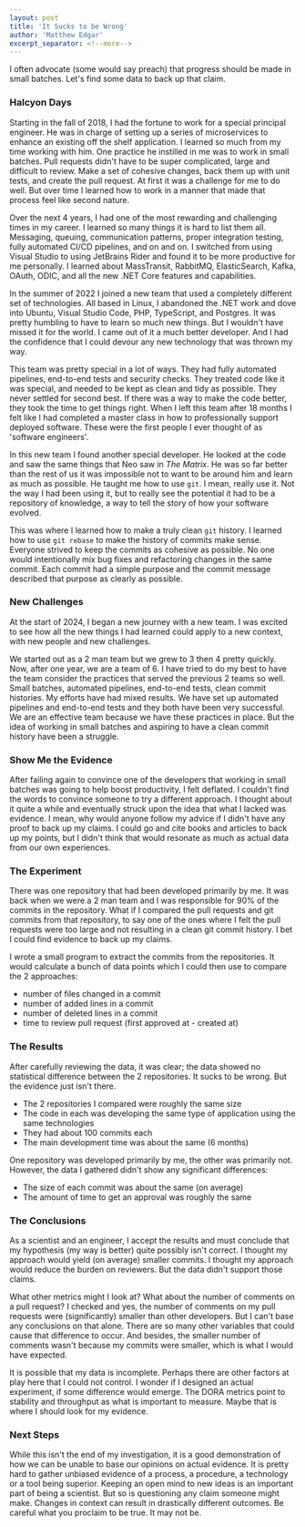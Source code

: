 ```yaml
---
layout: post
title: 'It Sucks to be Wrong'
author: 'Matthew Edgar'
excerpt_separator: <!--more-->
---
```


I often advocate (some would say preach) that progress should be made in small batches. Let's
find some data to back up that claim.

<!--more-->

### Halcyon Days

Starting in the fall of 2018, I had the fortune to work for a special principal engineer. He was in
charge of setting up a series of microservices to enhance an existing off the shelf application. I
learned so much from my time working with him. One practice he instilled in me was to work in small
batches. Pull requests didn't have to be super complicated, large and difficult to review. Make a set
of cohesive changes, back them up with unit tests, and create the pull request. At first it was a challenge
for me to do well. But over time I learned how to work in a manner that made that process feel like
second nature.

Over the next 4 years, I had one of the most rewarding and challenging times in my career. I learned
so many things it is hard to list them all. Messaging, queuing, communication patterns, proper integration
testing, fully automated CI/CD pipelines, and on and on. I switched from using Visual Studio to using
JetBrains Rider and found it to be more productive for me personally. I learned about MassTransit,
RabbitMQ, ElasticSearch, Kafka, OAuth, ODIC, and all the new .NET Core features and capabilities.

In the summer of 2022 I joined a new team that used a completely different set of technologies. All
based in Linux, I abandoned the .NET work and dove into Ubuntu, Visual Studio Code, PHP, TypeScript,
and Postgres. It was pretty humbling to have to learn so much new things. But I wouldn't have missed
it for the world. I came out of it a much better developer. And I had the confidence that I could
devour any new technology that was thrown my way.

This team was pretty special in a lot of ways. They had fully automated pipelines, end-to-end
tests and security checks. They treated code like it was special, and needed to be kept as clean and
tidy as possible. They never settled for second best. If there was a way to make the code better,
they took the time to get things right. When I left this team after 18 months I felt like I had
completed a master class in how to professionally support deployed software. These were the first
people I ever thought of as 'software engineers'.

In this new team I found another special developer. He looked at the code and saw the same things that
Neo saw in _The Matrix_. He was so far better than the rest of us it was impossible not to want to be
around him and learn as much as possible. He taught me how to use `git`. I mean, really use it. Not
the way I had been using it, but to really see the potential it had to be a repository of knowledge,
a way to tell the story of how your software evolved.

This was where I learned how to make a truly clean `git` history. I learned how to use `git rebase`
to make the history of commits make sense. Everyone strived to keep the commits as cohesive as possible.
No one would intentionally mix bug fixes and refactoring changes in the same commit. Each commit had
a simple purpose and the commit message described that purpose as clearly as possible.

### New Challenges

At the start of 2024, I began a new journey with a new team. I was excited to see how all the new
things I had learned could apply to a new context, with new people and new challenges.

We started out as a 2 man team but we grew to 3 then 4 pretty quickly. Now, after one year, we are a
team of 6. I have tried to do my best to have the team consider the practices that served the previous
2 teams so well. Small batches, automated pipelines, end-to-end tests, clean commit histories. My
efforts have had mixed results. We have set up automated pipelines and end-to-end tests and they both
have been very successful. We are an effective team because we have these practices in place. But
the idea of working in small batches and aspiring to have a clean commit history have been a struggle.

### Show Me the Evidence

After failing again to convince one of the developers that working in small batches was going to help
boost productivity, I felt deflated. I couldn't find the words to convince someone to try a different
approach. I thought about it quite a while and eventually struck upon the idea that what I lacked
was evidence. I mean, why would anyone follow my advice if I didn't have any proof to back up my
claims. I could go and cite books and articles to back up my points, but I didn't think that would
resonate as much as actual data from our own experiences.

### The Experiment

There was one repository that had been developed primarily by me. It was back when we were a 2 man
team and I was responsible for 90% of the commits in the repository. What if I compared the pull
requests and git commits from that repository, to say one of the ones where I felt the pull requests
were too large and not resulting in a clean git commit history. I bet I could find evidence to back
up my claims.

I wrote a small program to extract the commits from the repositories. It would calculate a bunch of
data points which I could then use to compare the 2 approaches:

- number of files changed in a commit
- number of added lines in a commit
- number of deleted lines in a commit
- time to review pull request (first approved at - created at)

### The Results

After carefully reviewing the data, it was clear; the data showed no statistical difference
between the 2 repositories. It sucks to be wrong. But the evidence just isn't there.

- The 2 repositories I compared were roughly the same size
- The code in each was developing the same type of application using the same technologies
- They had about 100 commits each
- The main development time was about the same (6 months)

One repository was developed primarily by me, the other was primarily not. However, the data I gathered
didn't show any significant differences:

- The size of each commit was about the same (on average)
- The amount of time to get an approval was roughly the same

### The Conclusions

As a scientist and an engineer, I accept the results and must conclude that my hypothesis
(my way is better) quite possibly isn't correct. I thought my approach would yield (on average) smaller
commits. I thought my approach would reduce the burden on reviewers. But the data didn't support
those claims.

What other metrics might I look at? What about the number of comments on a pull request? I checked and yes,
the number of comments on my pull requests were (significantly) smaller than other developers. But I
can't base any conclusions on that alone. There are so many other variables that could cause that
difference to occur. And besides, the smaller number of comments wasn't because my commits were smaller,
which is what I would have expected.

It is possible that my data is incomplete. Perhaps there are other factors at play here that I could
not control. I wonder if I designed an actual experiment, if some difference would emerge. The DORA
metrics point to stability and throughput as what is important to measure. Maybe that is where I should
look for my evidence.

### Next Steps

While this isn't the end of my investigation, it is a good demonstration of how we can be unable to
base our opinions on actual evidence. It is pretty hard to gather unbiased evidence of a process, a
procedure, a technology or a tool being superior. Keeping an open mind to new ideas is an important
part of being a scientist. But so is questioning any claim someone might make. Changes in context
can result in drastically different outcomes. Be careful what you proclaim to be true. It may not be.
